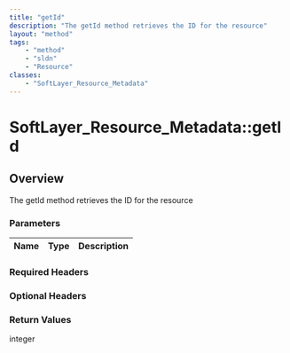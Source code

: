 ```yaml
---
title: "getId"
description: "The getId method retrieves the ID for the resource"
layout: "method"
tags:
    - "method"
    - "sldn"
    - "Resource"
classes:
    - "SoftLayer_Resource_Metadata"
---
```

# SoftLayer_Resource_Metadata::getId
## Overview 
The getId method retrieves the ID for the resource

### Parameters 
|Name | Type | Description |
| --- | --- | --- |


### Required Headers

### Optional Headers

### Return Values
integer
